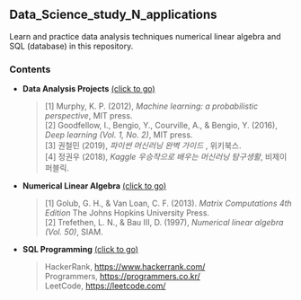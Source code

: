 ## Data_Science_study_N_applications

Learn and practice data analysis techniques numerical linear algebra and SQL (database) in this repository.

### __Contents__
      
   - __Data Analysis Projects__  [(click to go)](https://github.com/sangmanjung/Data_Science_study_N_applications/tree/main/Data_Analysis_Projects)  
    
      > [1] Murphy, K. P. (2012), *Machine learning: a probabilistic perspective*, MIT press.  
      > [2] Goodfellow, I., Bengio, Y., Courville, A., & Bengio, Y. (2016), *Deep learning (Vol. 1, No. 2)*, MIT press.  
      > [3] 권철민 (2019), *파이썬 머신러닝 완벽 가이드* , 위키북스.  
      > [4] 정권우 (2018), *Kaggle 우승작으로 배우는 머신러닝 탐구생활*, 비제이퍼블릭.  
    
   - __Numerical Linear Algebra__  [(click to go)](https://github.com/sangmanjung/Data_Science_study_with_Python/tree/main/Numerical_Linear_Algebra)  
   
      > [1] Golub, G. H., & Van Loan, C. F. (2013). *Matrix Computations 4th Edition* The Johns Hopkins University Press.  
      > [2] Trefethen, L. N., & Bau III, D. (1997), *Numerical linear algebra (Vol. 50)*, SIAM.  
        
   - __SQL Programming__  [(click to go)](https://github.com/sangmanjung/Data_Science_study_with_Python/tree/main/SQL_Programming)  

      > HackerRank, https://www.hackerrank.com/  
      > Programmers, https://programmers.co.kr/  
      > LeetCode, https://leetcode.com/  
      
